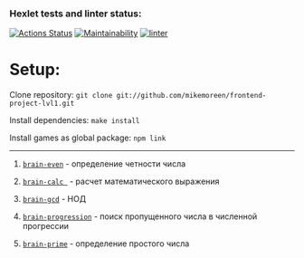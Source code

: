 ### Hexlet tests and linter status:
[![Actions Status](https://github.com/mikemoreen/frontend-project-lvl1/workflows/hexlet-check/badge.svg)](https://github.com/mikemoreen/frontend-project-lvl1/actions)
[![Maintainability](https://api.codeclimate.com/v1/badges/5e8c0fe68d9221e90152/maintainability)](https://codeclimate.com/github/mikemoreen/frontend-project-lvl1/maintainability)
[![linter](https://github.com/mikemoreen/frontend-project-lvl1/actions/workflows/linter.yml/badge.svg?branch=main&event=push)](https://github.com/mikemoreen/frontend-project-lvl1/actions/workflows/linter.yml)

# Setup:

Clone repository:
`git clone git://github.com/mikemoreen/frontend-project-lvl1.git`

Install dependencies:
`make install`

Install games as global package:
`npm link`

***
1. [`brain-even`](https://asciinema.org/a/I3LuDQG6jpHkglRDTdMSR1yxc) - определение четности числа

2. [`brain-calc `](https://asciinema.org/a/kX6qtFRyMWRsTZMs1e8kDtft5) - расчет математического выражения

3. [`brain-gcd`](https://asciinema.org/a/sNtxZVlIHlgizYzK8xxZH1sxi) - НОД

4. [`brain-progression`](https://asciinema.org/a/CsgVoiULumHJCTzfm8R0n5Lpo) - поиск пропущенного числа в численной прогрессии

5. [`brain-prime`](https://asciinema.org/a/bV0qfHNYUFkpi0wOCccWnciX8) - определение простого числа
